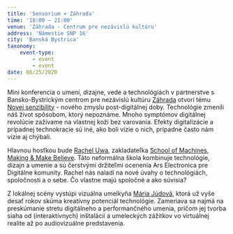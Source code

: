 ```yaml
---
title: 'Sensorium × Záhrada'
time: '18:00 – 21:00'
venue: 'Záhrada - Centrum pre nezávislú kultúru'
address: 'Námestie SNP 16'
city: 'Banská Bystrica'
taxonomy:
    event-type:
        - event
        - event
date: 08/25/2020
---
```


Mini konferencia o umení, dizajne, vede a technológiách v partnerstve s Bansko-Bystrickým centrom pre nezávislú kultúru [Záhrada](https://zahradacnk.sk/) otvorí tému [Novej senzibility](https://sensorium.is/new-sensibility) - nového zmyslu post-digitálnej doby. Technológie zmenili náš život spôsobom, ktorý nepoznáme. Mnoho symptómov digitálnej revolúcie zažívame na vlastnej koži bez varovania. Efekty digitalizácie a prípadnej technokracie sú iné, ako boli vízie o nich, prípadne často nám vízie aj chýbali.

Hlavnou hosťkou bude [Rachel Uwa](https://sensorium.is/sk/speakers/rachel-uwa), zakladateľka [School of Machines, Making & Make Believe](http://www.schoolofma.org). Táto neformálna škola kombinuje technológie, dizajn a umenie a sú čerstvými držiteľmi ocenenia Ars Electronica pre Digitálne komunity. Rachel nás naladí na nové úvahy o technológiách, spoločnosti a o sebe. Čo vlastne majú spoločné a ako súvisia?

Z lokálnej scény vystúpi vizuálna umelkyňa [Mária Júdová](https://sensorium.is/sk/speakers/maria-judova), ktorá už vyše desať rokov skúma kreatívny potenciál technológie. Zameriava sa najmä na preskúmanie stretu digitálneho a performančného umenia, pričom jej tvorba siaha od (interaktívnych) inštalácií a umeleckých zážitkov vo virtuálnej realite až po audiovizuálne predstavenia.
